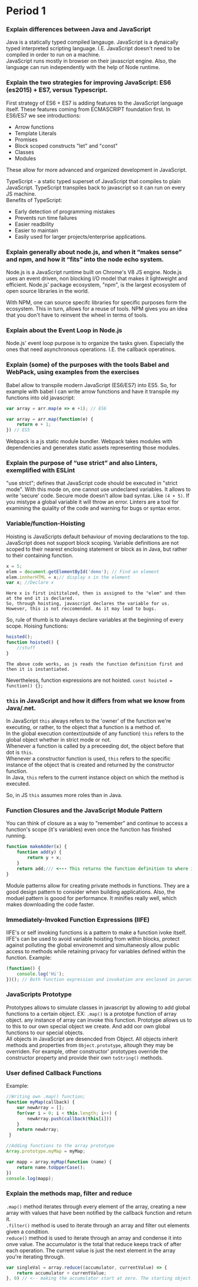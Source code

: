 # Period 1
### Explain differences between Java and JavaScript
Java is a statically typed compiled langauge. JavaScript is a dynaically typed interpreted scripting language. I.E. JavaScript doesn't need to be compiled in order to run on a machine.  
JavaScript runs mostly in browser on their javascript engine. Also, the language can run independently with the help of Node runtime. 
### Explain the two strategies for improving JavaScript: ES6 (es2015) + ES7, versus Typescript.
First strategy of ES6 + ES7 is adding features to the JavaScript language itself. These features coming from ECMASCRIPT foundation first. In ES6/ES7 we see introductions:  
 * Arrow functions
 * Template Literals
 * Promises
 * Block scoped constructs "let" and "const"
 * Classes
 * Modules

These allow for more advanced and organized development in JavaScript.   

TypeScript - a static typed superset of JavaScript that compiles to plain JavaScript. TypeScript transpiles back to javascript so it can run on every JS machine.  
Benefits of TypeScript:  
 * Early detection of programming mistakes
 * Prevents run time failures
 * Easier readbility
 * Easier to maintain
 * Easily used for larger projects/enterprise applications.  

### Explain generally about node.js, and when it “makes sense” and npm, and how it “fits” into the node echo system.
Node.js is a JavaScript runtime built on Chrome's V8 JS engine. Node.js uses an event driven, non blocking I/O model that makes it lightweight and efficient. Node.js' package ecosystem, "npm", is the largest ecosystem of open source libraries in the world. 

With NPM, one can source specifc libraries for specific purposes form the ecosystem. This in turn, allows for a reuse of tools. NPM gives you an idea that you don't have to reinvent the wheel in terms of tools. 

### Explain about the Event Loop in Node.js
Node.js' event loop purpose is to organize the tasks given. Especially the ones that need asynchronous operations. I.E. the callback operatinos. 
### Explain (some) of the purposes with the tools Babel and WebPack, using  examples from the exercises
Babel allow to transpile modern JavaScript (ES6/ES7) into ES5. 
So, for example with babel I can write arrow functions and have it transpile my functions into old javascript:  
``` javascript
var array = arr.map(e => e +1); // ES6  

var array = arr.map(function(e) {
    return e + 1;
}) // ES5
```
Webpack is a js static module bundler. Webpack takes modules with dependencies and generates static assets representing those modules. 
### Explain the purpose of “use strict” and also Linters, exemplified with ESLint 
"use strict"; defines that JavaScript code should be executed in "strict mode". With this mode on, one cannot use undeclared variables. It allows to write 'secure' code. Secure mode doesn't allow bad syntax. Like ``` (4 + 5) ```. If you mistype a global variable it will throw an error. 
Linters are a tool for examining the quiality of the code and warning for bugs or syntax error. 
### Variable/function-Hoisting
Hoisting is JavaScripts default behaviour of moving declarations to the top. JavaScript does not support block scoping. Variable definitions are not scoped to their nearest enclosing statement or block as in Java, but rather to their containing function. 
```javascript
x = 5;
elem = document.getElementById('demo'); // Find an element
elem.innherHTML = x;// display x in the element
var x; //Declare x
```
    Here x is first inititalzed, then is assigned to the "elem" and then at the end it is declared. 
    So, through hoisting, javascript declares the variable for us. However, this is not reccomended. As it may lead to bugs. 
So, rule of thumb is to always declare variables at the beginning of every scope. 
Hoising functions:
```javascript
hoisted();
function hoisted() {
    //stuff
}
```
    The above code works, as js reads the function definition first and then it is instantiated.
Nevertheless, function expressions are not hoisted. ```const hoisted = function() {};```
### ```this``` in JavaScript and how it differs from what we know from Java/.net.
In JavaScript ```this``` always refers to the 'owner' of the function we're executing, or rather, to the object that a function is a method of.  
In the global execution context(outside of any function) ```this``` refers to the global object whether in strict mode or not.  
Whenever a function is called by a preceeding dot, the object before that dot is ```this```.   
Whenever a constructor function is used, ```this``` refers to the specific instance of the object that is created and returned by the constructor function.  
In Java, ```this``` refers to the current instance object on which the method is executed.    

So, in JS ```this``` assumes more roles than in Java.

### Function Closures and the JavaScript Module Pattern
You can think of closure as a way to "remember" and continue to access a function's scope (it's variables) even once the function has finished running. 
```javascript
function makeAdder(x) {
    function add(y) {
        return y + x;
    }
    return add;/// <--- This returns the function definition to where it is going to be called. So, if I create a function: var x = makeAdder(10); then x now is a function of add() that need the 'y' parameter to be finalized. 
}
```
Module patterns allow for creating private methods in functions. They are a good design pattern to consider when building applications. Also, the moduel pattern is goood for performance. It minifies really well, which makes downloading the code faster. 

### Immediately-Invoked Function Expressions (IIFE)
IIFE's or self invoking functions is a pattern to make a function ivoke itself. IIFE's can be used to avoid variable hoisting from within blocks, protect against polluting the global environemnt and simultaneosly allow public access to methods while retaining privacy for variables defined within the function. 
Example:
```javascript
(function() {
    console.log('Hi');
})(); // Both function expression and invokation are enclosed in parantheses.
```
### JavaScripts Prototype
Prototypes allows to simulate classes in javascript by allowing to add global functions to a certain object. EX: ```.map()``` is a prototpe function of array object. any instance of array can invoke this function. Prototype allows us to to this to our own special object we create. And add oor own global functions to our special objects.    
All objects in JavaScript are desencded from Object. All objects inherit methods and properties from ```Object.prototype```, altough they may be overriden. For example, other constructor' prototypes override the constructor property and provide their own ```toString()``` methods. 
### User defined Callback Functions
Example:
```javascript
//Writing own .map() function;
function myMap(callback) {
    var newArray = [];
    for(var i = 0; i < this.length; i++) {
        newArray.push(callback(this[i]))
    }
    return newArray;
 }

//Adding functions to the array prototype
Array.prototype.myMap = myMap;

var mapp = array.myMap(function (name) {
    return name.toUpperCase();
})
console.log(mapp);
```
### Explain the methods map, filter and reduce
```.map()``` method iterates through every element of the array, creating a new array with values that have been notified by the callback function and return it.   
```.filter()``` method is used to iterate through an array and filter out elements given a condition.    
```reduce()``` method is used to iterate through an array and condense it into onve value. The accumulator is the total that reduce keeps track of after each operation. The current value is just the next element in the array you're iterating through. 
```javascript
var singleVal = array.reduce((accumulator, currentValue) => {
    return accumulator + currentValue;
}, 0) // <-- making the accumulator start at zero. The starting object. 
```